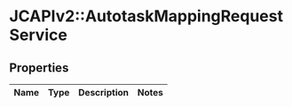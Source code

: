 # JCAPIv2::AutotaskMappingRequestService

## Properties
Name | Type | Description | Notes
------------ | ------------- | ------------- | -------------

